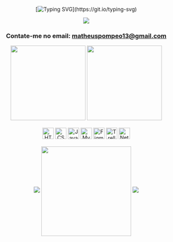 <div align="center">

[![Typing SVG](https://readme-typing-svg.demolab.com?font=Arial&weight=900&size=34&pause=1000&color=2C77E3&center=true&vCenter=true&width=728&height=41&lines=Ol%C3%A1!+sou+o+Matheus%2C;Desenvolvedor+de+sistemas!)](https://git.io/typing-svg)

<img src="https://user-images.githubusercontent.com/73097560/115834477-dbab4500-a447-11eb-908a-139a6edaec5c.gif">

### Contate-me no email: matheuspompeo13@gmail.com

<img height="200em" src="https://github-readme-stats.vercel.app/api?username=mapompeo&theme=transparent&count_private=true&show_icons=true"/>
<img height="200em" src="https://github-readme-stats.vercel.app/api/top-langs/?username=mapompeo&layout=donut&theme=transparent"/>

<br>
<br>

<img src="https://img.shields.io/badge/HTML5-E34F26?logo=html5&logoColor=white&style=for-the-badge" height="30" alt="HTML5 logo"/>
<img src="https://img.shields.io/badge/CSS3-1572B6?logo=css3&logoColor=white&style=for-the-badge" height="30" alt="CSS3 logo"/>
<img src="https://img.shields.io/badge/JavaScript-F7DF1E?logo=javascript&logoColor=black&style=for-the-badge" height="30" alt="JavaScript logo"/>
<img src="https://img.shields.io/badge/mysql-%2300f.svg?logo=mysql&logoColor=white&style=for-the-badge" height="30" alt="MySQL logo"/> 
<img src="https://img.shields.io/badge/Figma-F24E1E?logo=figma&logoColor=white&style=for-the-badge" height="30" alt="Figma logo"/>
<img src="https://img.shields.io/badge/Trello-0052CC?logo=trello&logoColor=white&style=for-the-badge" height="30" alt="Trello logo"/>
<img src="https://img.shields.io/badge/netlify-%23000000.svg?logo=netlify&style=for-the-badge" height="30" alt="Netlify logo"/>

<br>
<br>

<img src="https://user-images.githubusercontent.com/73097560/115834477-dbab4500-a447-11eb-908a-139a6edaec5c.gif">
<img align="center" src="http://github-profile-summary-cards.vercel.app/api/cards/profile-details?username=mapompeo&theme=transparent" height="240em"/>
<img src="https://user-images.githubusercontent.com/73097560/115834477-dbab4500-a447-11eb-908a-139a6edaec5c.gif">

</div>
